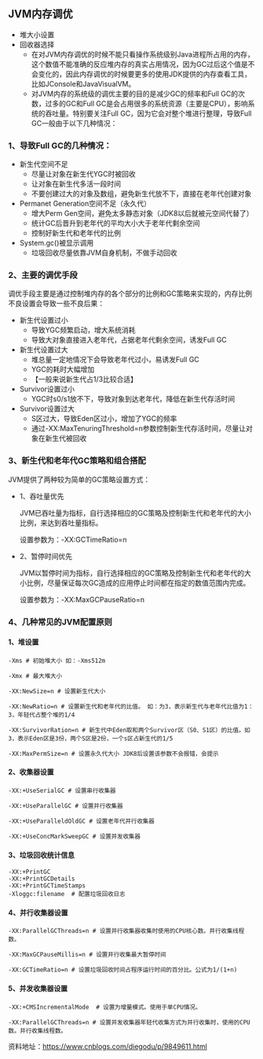 ## JVM内存调优

- 堆大小设置
- 回收器选择
  - 在对JVM内存调优的时候不能只看操作系统级别Java进程所占用的内存，这个数值不能准确的反应堆内存的真实占用情况，因为GC过后这个值是不会变化的，因此内存调优的时候要更多的使用JDK提供的内存查看工具，比如JConsole和JavaVisualVM。
  - 对JVM内存的系统级的调优主要的目的是减少GC的频率和Full GC的次数，过多的GC和Full GC是会占用很多的系统资源（主要是CPU），影响系统的吞吐量。特别要关注Full GC，因为它会对整个堆进行整理，导致Full GC一般由于以下几种情况：

### 1、导致Full GC的几种情况：

- 新生代空间不足
  - 尽量让对象在新生代YGC时被回收
  - 让对象在新生代多活一段时间
  - 不要创建过大的对象及数组，避免新生代放不下，直接在老年代创建对象
- Permanet Generation空间不足（永久代）
  - 增大Perm Gen空间，避免太多静态对象（JDK8以后就被元空间代替了）
  - 统计GC后晋升到老年代的平均大小大于老年代剩余空间
  - 控制好新生代和老年代的比例
- System.gc()被显示调用
  - 垃圾回收尽量依靠JVM自身机制，不做手动回收

### 2、主要的调优手段

调优手段主要是通过控制堆内存的各个部分的比例和GC策略来实现的，内存比例不良设置会导致一些不良后果：

- 新生代设置过小
  - 导致YGC频繁启动，增大系统消耗
  - 导致大对象直接进入老年代，占据老年代剩余空间，诱发Full GC
- 新生代设置过大
  - 堆总量一定地情况下会导致老年代过小，易诱发Full GC
  - YGC的耗时大幅增加
  - 【一般来说新生代占1/3比较合适】
- Survivor设置过小
  - YGC时s0/s1放不下，导致对象到达老年代，降低在新生代存活时间
- Survivor设置过大
  - S区过大，导致Eden区过小，增加了YGC的频率
  - 通过-XX:MaxTenuringThreshold=n参数控制新生代存活时间，尽量让对象在新生代被回收

### 3、新生代和老年代GC策略和组合搭配

JVM提供了两种较为简单的GC策略设置方式：

- 1、吞吐量优先

  JVM已吞吐量为指标，自行选择相应的GC策略及控制新生代和老年代的大小比例，来达到吞吐量指标。

  设置参数为：-XX:GCTimeRatio=n

- 2、暂停时间优先

  JVM以暂停时间为指标，自行选择相应的GC策略及控制新生代和老年代的大小比例，尽量保证每次GC造成的应用停止时间都在指定的数值范围内完成。

  设置参数为：-XX:MaxGCPauseRatio=n

### 4、几种常见的JVM配置原则

#### 1、堆设置

```
-Xms # 初始堆大小 如：-Xms512m

-Xmx # 最大堆大小

-XX:NewSize=n # 设置新生代大小

-XX:NewRatio=n # 设置新生代和老年代的比值。 如：为3，表示新生代与老年代比值为1：3，年轻代占整个堆的1/4

-XX:SurvivorRation=n # 新生代中Eden取和两个Survivor区（S0、S1区）的比值。如3，表示Eden区是3份，两个S区是2份，一个s区占新生代的1/5

-XX:MaxPermSize=n # 设置永久代大小 JDK8后设置该参数不会报错，会提示
```

#### 2、收集器设置

```
-XX:+UseSerialGC # 设置串行收集器

-XX:+UseParallelGC # 设置并行收集器

-XX:+UseParalleldOldGC # 设置老年代并行收集器

-XX:+UseConcMarkSweepGC # 设置并发收集器
```

#### 3、垃圾回收统计信息

```
-XX:+PrintGC
-XX:+PrintGCDetails
-XX:+PrintGCTimeStamps
-Xloggc:filename  # 配置垃圾回收日志
```

#### 4、并行收集器设置

```
-XX:ParallelGCThreads=n # 设置并行收集器收集时使用的CPU核心数。并行收集线程数。

-XX:MaxGCPauseMillis=n # 设置并行收集最大暂停时间

-XX:GCTimeRatio=n # 设置垃圾回收时间占程序运行时间的百分比。公式为1/(1+n)
```

#### 5、并发收集器设置

```
-XX:+CMSIncrementalMode  # 设置为增量模式。使用于单CPU情况。

-XX:ParallelGCThreads=n # 设置并发收集器年轻代收集方式为并行收集时，使用的CPU数。并行收集线程数。
```

资料地址：https://www.cnblogs.com/diegodu/p/9849611.html



